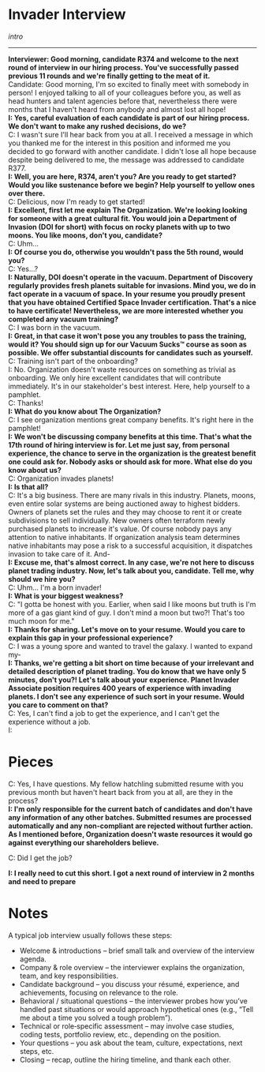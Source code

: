 # Invader Interview

*intro*

---

**Interviewer: Good morning, candidate R374 and welcome to the next round of interview in our hiring process. You've successfully passed previous 11 rounds and we're finally getting to the meat of it.**  
Candidate: Good morning, I'm so excited to finally meet with somebody in person! I enjoyed talking to all of your colleagues before you, as well as head hunters and talent agencies before that, nevertheless there were months that I haven't heard from anybody and almost lost all hope!  
**I: Yes, careful evaluation of each candidate is part of our hiring process. We don't want to make any rushed decisions, do we?**  
C: I wasn't sure I'll hear back from you at all. I received a message in which you thanked me for the interest in this position and informed me you decided to go forward with another candidate. I didn't lose all hope because despite being delivered to me, the message was addressed to candidate R377.  
**I: Well, you are here, R374, aren't you? Are you ready to get started? Would you like sustenance before we begin? Help yourself to yellow ones over there.**  
C: Delicious, now I'm ready to get started!  
**I: Excellent, first let me explain The Organization. We're looking looking for someone with a great cultural fit. You would join a Department of Invasion (DOI for short) with focus on rocky planets with up to two moons. You like moons, don't you, candidate?**  
C: Uhm…  
**I: Of course you do, otherwise you wouldn't pass the 5th round, would you?**  
C: Yes…?  
**I: Naturally, DOI doesn't operate in the vacuum. Department of Discovery regularly provides fresh planets suitable for invasions. Mind you, we do in fact operate in a vacuum of space. In your resume you proudly present that you have obtained Certified Space Invader certification. That's a nice to have certificate! Nevertheless, we are more interested whether you completed any vacuum training?**  
C: I was born in the vacuum.  
**I: Great, in that case it won't pose you any troubles to pass the training, would it? You should sign up for our Vacuum Sucks™ course as soon as possible. We offer substantial discounts for candidates such as yourself.** 
C: Training isn't part of the onboarding?  
I: No. Organization doesn't waste resources on something as trivial as onboarding. We only hire excellent candidates that will contribute immediately. It's in our stakeholder's best interest. Here, help yourself to a pamphlet.  
C: Thanks!  
**I: What do you know about The Organization?**  
C: I see organization mentions great company benefits. It's right here in the pamphlet!  
**I: We won't be discussing company benefits at this time. That's what the 17th round of hiring interview is for. Let me just say, from personal experience, the chance to serve in the organization is the greatest benefit one could ask for. Nobody asks or should ask for more. What else do you know about us?**  
C: Organization invades planets!  
**I: Is that all?**  
C: It's a big business. There are many rivals in this industry. Planets, moons, even entire solar systems are being auctioned away to highest bidders. Owners of planets set the rules and they may choose to rent it or create subdivisions to sell individually. New owners often terraform newly purchased planets to increase it's value. Of course nobody pays any attention to native inhabitants. If organization analysis team determines native inhabitants may pose a risk to a successful acquisition, it dispatches invasion to take care of it. And-  
**I: Excuse me, that's almost correct. In any case, we're not here to discuss planet trading industry. Now, let's talk about you, candidate. Tell me, why should we hire you?**  
C: Uhm… I'm a born invader!  
**I: What is your biggest weakness?**  
C: "I gotta be honest with you. Earlier, when said I like moons but truth is I'm more of a gas giant kind of guy. I don't mind a moon but two?! That's too much moon for me."  
**I: Thanks for sharing. Let's move on to your resume. Would you care to explain this gap in your professional experience?**  
C: I was a young spore and wanted to travel the galaxy. I wanted to expand my-  
**I: Thanks, we're getting a bit short on time because of your irrelevant and detailed description of planet trading. You do know that we have only 5 minutes, don't you?! Let's talk about your experience. Planet Invader Associate position requires 400 years of experience with invading planets. I don't see any experience of such sort in your resume. Would you care to comment on that?**  
C: Yes, I can't find a job to get the experience, and I can't get the experience without a job.  
I:    

# Pieces
C: Yes, I have questions. My fellow hatchling submitted resume with you previous month but haven't heart back from you at all, are they in the process?  
**I: I'm only responsible for the current batch of candidates and don't have any information of any other batches. Submitted resumes are processed automatically and any non-compliant are rejected without further action. As I mentioned before, Organization doesn't waste resources it would go against everything our shareholders believe.**   

C: Did I get the job?

**I: I really need to cut this short. I got a next round of interview in 2 months and need to prepare**   

# Notes

A typical job interview usually follows these steps:   

- Welcome & introductions – brief small talk and overview of the interview agenda.   
- Company & role overview – the interviewer explains the organization, team, and key responsibilities.   
- Candidate background – you discuss your résumé, experience, and achievements, focusing on relevance to the role.   
- Behavioral / situational questions – the interviewer probes how you’ve handled past situations or would approach hypothetical ones (e.g., “Tell me about a time you solved a tough problem”).   
- Technical or role‑specific assessment – may involve case studies, coding tests, portfolio review, etc., depending on the position.   
- Your questions – you ask about the team, culture, expectations, next steps, etc.   
- Closing – recap, outline the hiring timeline, and thank each other.


